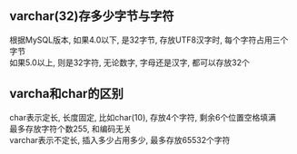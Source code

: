 ## varchar(32)存多少字节与字符  
根据MySQL版本, 如果4.0以下, 是32字节, 存放UTF8汉字时, 每个字符占用三个字节  
如果5.0以上, 则是32字符, 无论数字, 字母还是汉字, 都可以存放32个  
## varcha和char的区别
​char表示定长, 长度固定, 比如char(10), 存放4个字符, 剩余6个位置空格填满  
​最多存放字符个数255, 和编码无关  
​varchar表示不定长, 插入多少占用多少, 最多存放65532个字符